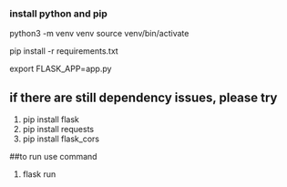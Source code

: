 ### install python and pip

python3 -m venv venv
source venv/bin/activate

pip install -r requirements.txt

export FLASK_APP=app.py 

## if there are still dependency issues, please try
1) pip install flask
2) pip install requests
3) pip install flask_cors



##to run use command
1) flask run 
